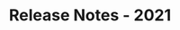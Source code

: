 ﻿---
title: Release Notes - 2021
second_title: Aspose.Words for .NET
articleTitle: Release Notes - 2021
linktitle: Release Notes - 2021
description: "Aspose.Words for .NET Release Notes - 2021 – learn about the latest updates and fixes."
type: docs
weight: 18
url: /net/release-notes-2021/
---



